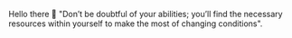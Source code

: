 Hello there 🤗
"Don’t be doubtful of your abilities; you’ll find the necessary resources within yourself to make the most of changing conditions".
